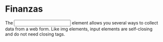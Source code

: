 # Finanzas

<!-- <a target="_blank" href="link"> this is used to make the link open in new tab -->

<!--The <figure></figure> element represents self-contained content and will allow you to associate an image with a caption. -->

<!--this is to ad caption to an image
<figcaption>Cats love lasagna.</figcaption> -->

<!-- <form> -->
<!--form elemnt <form> The action attribute indicates where form data should be sent. For example, <form action="/submit-url"></form> tells the browser that the form data should be sent to the path /submit-url.-->
<form action="https://freecatphotoapp.com/submit-cat-photo"></form>

The <input> element allows you several ways to collect data from a web form. Like img elements, input elements are self-closing and do not need closing tags.
